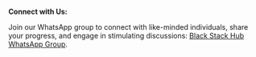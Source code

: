 

**Connect with Us:**

Join our WhatsApp group to connect with like-minded individuals, share your progress, and engage in stimulating discussions: [Black Stack Hub WhatsApp Group](https://chat.whatsapp.com/IVvrrF9Wq7OHWk5x4XNk9K).

